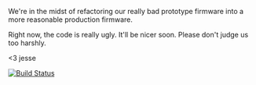 We're in the midst of refactoring our really bad prototype firmware into a more reasonable production firmware.

Right now, the code is really ugly. It'll be nicer soon. Please don't judge us too harshly.

<3 jesse

[![Build
Status](https://travis-ci.org/keyboardio/KeyboardioFirmware.svg?branch=master)](https://travis-ci.org/keyboardio/KeyboardioFirmware)